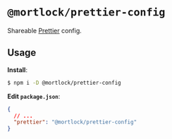 # `@mortlock/prettier-config`

Shareable [Prettier](https://prettier.io) config.

## Usage

**Install**:

```bash
$ npm i -D @mortlock/prettier-config
```

**Edit `package.json`**:

```json
{
  // ...
  "prettier": "@mortlock/prettier-config"
}
```

